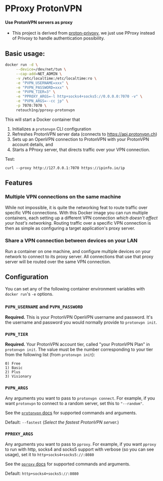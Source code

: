 <h1>PProxy ProtonVPN</h1>
<h4>Use ProtonVPN servers as proxy</h4>

- This project is derived from [proton-privoxy](https://github.com/walterl/proton-privoxy), we just use PProxy instead of Privoxy to handle authentication possibility.

## Basic usage:

```sh
docker run -d \
     --device=/dev/net/tun \
     --cap-add=NET_ADMIN \
     -v /etc/localtime:/etc/localtime:ro \
     -e "PVPN_USERNAME=xxx" \
     -e "PVPN_PASSWORD=xxx" \
     -e "PVPN_TIER=3" \
     -e "PPROXY_ARGS=-l http+socks4+socks5://0.0.0.0:7070 -v" \
     -e "PVPN_ARGS=--cc jp" \
     -p 7070:7070 \
     retouch1ng/pproxy-protonvpn
```


This will start a Docker container that

1. Initializes a `protonvpn` CLI configuration
2. Refreshes ProtonVPN server data (connects to https://api.protonvpn.ch)
3. Sets up an OpenVPN connection to ProtonVPN with your ProtonVPN account details, and
4. Starts a PProxy server, that directs traffic over your VPN connection.

Test:

```
curl --proxy http://127.0.0.1:7070 https://ipinfo.io/ip
```

## Features

### Multiple VPN connections on the same machine

While not impossible, it is quite the networking feat to route traffic over
specific VPN connections. With this Docker image you can run multiple
containers, each setting up a different VPN connection _which doesn't affect
your host's networking_. Routing traffic over a specific VPN connection is then
as simple as configuring a target application's proxy server.

### Share a VPN connection between devices on your LAN

Run a container on one machine, and configure multiple devices on your network
to connect to its proxy server. All connections that use that proxy server will
be routed over the same VPN connection.

## Configuration

You can set any of the following container environment variables with
`docker run`'s `-e` options.

### `PVPN_USERNAME` and `PVPN_PASSWORD`

**Required.** This is your ProtonVPN OpenVPN username and password. It's the
username and password you would normally provide to `protonvpn init`.

### `PVPN_TIER`

**Required.** Your ProtonVPN account tier, called "your ProtonVPN Plan" in `protonvpn init`.
The value must be the number corresponding to your tier from the following
list (from `protonvpn init`):

```
0) Free
1) Basic
2) Plus
3) Visionary
```

### `PVPN_ARGS`

Any arguments you want to pass to `protonvpn connect`. For example, if you want
`protonvpn` to connect to a random server, set this to `"--random"`.

See the [`protonvpn` docs](https://github.com/ProtonVPN/linux-cli-community/blob/master/USAGE.md) for supported commands and arguments.

Default: `--fastest` (_Select the fastest ProtonVPN server._)

### `PPROXY_ARGS`

Any arguments you want to pass to `pproxy`. For example, if you want
`pproxy` to run with http, socks4 and socks5 support with verbose (so you can see usage), set it to `http+socks4+socks5://:8080`

See the [`pproxy` docs](https://github.com/qwj/python-proxy) for supported commands and arguments.

Default: `http+socks4+socks5://:8080`